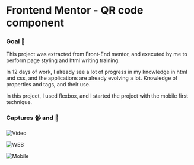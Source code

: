 # Frontend Mentor - QR code component

### Goal 🥅

This project was extracted from Front-End mentor, and executed by me to perform page styling and html writing training.

In 12 days of work, I already see a lot of progress in my knowledge in html and css, and the applications are already evolving a lot. Knowledge of properties and tags, and their use.

In this project, I used flexbox, and I started the project with the mobile first technique.

### Captures 📹 and 📱

![Video](https://user-images.githubusercontent.com/119018022/212555000-edfc930e-33e0-4f62-a731-87ed2b761980.gif)

![WEB](https://user-images.githubusercontent.com/119018022/212555024-152eeeab-6a63-4761-8be4-0915b8a584dc.jpeg)

![Mobile](https://user-images.githubusercontent.com/119018022/212555043-3cac8a9d-24f5-4058-bf6b-702486681125.jpg)